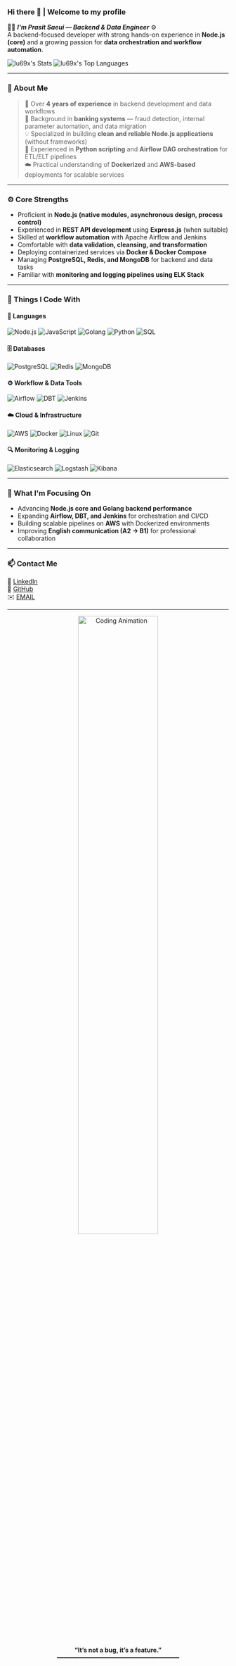 ### Hi there 👋 | Welcome to my profile

👨‍💻 _**I'm Prasit Saeui — Backend & Data Engineer**_ ⚙️  
A backend-focused developer with strong hands-on experience in **Node.js (core)** and a growing passion for **data orchestration and workflow automation**.

![lu69x's Stats](https://github-readme-stats.vercel.app/api?username=lu69x&theme=monokai&show_icons=true&hide_border=true&count_private=true)
![lu69x's Top Languages](https://github-readme-stats.vercel.app/api/top-langs/?username=lu69x&theme=monokai&show_icons=true&hide_border=true&layout=compact)

---

### 🧠 About Me

> 💼 Over **4 years of experience** in backend development and data workflows  
> 🏦 Background in **banking systems** — fraud detection, internal parameter automation, and data migration  
> 💡 Specialized in building **clean and reliable Node.js applications** (without frameworks)  
> 🐍 Experienced in **Python scripting** and **Airflow DAG orchestration** for ETL/ELT pipelines  
> ☁️ Practical understanding of **Dockerized** and **AWS-based** deployments for scalable services  

---

### ⚙️ Core Strengths

- Proficient in **Node.js (native modules, asynchronous design, process control)**  
- Experienced in **REST API development** using **Express.js** (when suitable)  
- Skilled at **workflow automation** with Apache Airflow and Jenkins  
- Comfortable with **data validation, cleansing, and transformation**  
- Deploying containerized services via **Docker & Docker Compose**  
- Managing **PostgreSQL, Redis, and MongoDB** for backend and data tasks  
- Familiar with **monitoring and logging pipelines using ELK Stack**  

---

### 🧰 Things I Code With

#### 📝 Languages
<p>
  <img alt="Node.js" src="https://img.shields.io/badge/-Node.js-43853d?style=flat-square&logo=node.js&logoColor=white" />
  <img alt="JavaScript" src="https://img.shields.io/badge/-JavaScript-F7DF1E?style=flat-square&logo=javascript&logoColor=black" />
  <img alt="Golang" src="https://img.shields.io/badge/-Golang-00ADD8?style=flat-square&logo=go&logoColor=white" />
  <img alt="Python" src="https://img.shields.io/badge/-Python-3776AB?style=flat-square&logo=python&logoColor=white" />
  <img alt="SQL" src="https://img.shields.io/badge/-SQL-4479A1?style=flat-square&logo=postgresql&logoColor=white" />
</p>

#### 🗄️ Databases
<p>
  <img alt="PostgreSQL" src="https://img.shields.io/badge/-PostgreSQL-336791?style=flat-square&logo=postgresql&logoColor=white" />
  <img alt="Redis" src="https://img.shields.io/badge/-Redis-DC382D?style=flat-square&logo=redis&logoColor=white" />
  <img alt="MongoDB" src="https://img.shields.io/badge/-MongoDB-13aa52?style=flat-square&logo=mongodb&logoColor=white" />
</p>

#### ⚙️ Workflow & Data Tools
<p>
  <img alt="Airflow" src="https://img.shields.io/badge/-Apache_Airflow-017CEE?style=flat-square&logo=apache-airflow&logoColor=white" />
  <img alt="DBT" src="https://img.shields.io/badge/-DBT-FF694B?style=flat-square&logo=dbt&logoColor=white" />
  <img alt="Jenkins" src="https://img.shields.io/badge/-Jenkins-D24939?style=flat-square&logo=jenkins&logoColor=white" />
</p>

#### ☁️ Cloud & Infrastructure
<p>
  <img alt="AWS" src="https://img.shields.io/badge/-AWS-232F3E?style=flat-square&logo=amazonaws&logoColor=white" />
  <img alt="Docker" src="https://img.shields.io/badge/-Docker-2496ED?style=flat-square&logo=docker&logoColor=white" />
  <img alt="Linux" src="https://img.shields.io/badge/-Linux-FCC624?style=flat-square&logo=linux&logoColor=black" />
  <img alt="Git" src="https://img.shields.io/badge/-Git-F05032?style=flat-square&logo=git&logoColor=white" />
</p>

#### 🔍 Monitoring & Logging
<p>
  <img alt="Elasticsearch" src="https://img.shields.io/badge/-Elasticsearch-005571?style=flat-square&logo=elasticsearch&logoColor=white" />
  <img alt="Logstash" src="https://img.shields.io/badge/-Logstash-F2BD1A?style=flat-square&logo=logstash&logoColor=black" />
  <img alt="Kibana" src="https://img.shields.io/badge/-Kibana-EA4E8B?style=flat-square&logo=kibana&logoColor=white" />
</p>

---

### 🌱 What I'm Focusing On

- Advancing **Node.js core and Golang backend performance**  
- Expanding **Airflow, DBT, and Jenkins** for orchestration and CI/CD  
- Building scalable pipelines on **AWS** with Dockerized environments  
- Improving **English communication (A2 → B1)** for professional collaboration  

---

### 📫 Contact Me

📎 [LinkedIn](https://www.linkedin.com/in/prasit-saeui-27245b193)  
🐙 [GitHub](https://github.com/lu69x)  
✉️ [EMAIL](mailto:saprasit.dev@gmail.com)

---

<div align="center" width="50">
  <img src="https://media1.tenor.com/m/y2JXkY1pXkwAAAAC/cat-computer.gif" alt="Coding Animation" width="60%"/><br>
  <b>“It’s not a bug, it’s a feature.”</b><br>
  ━━━━━━━━━━━━━━━━━━━━━━━━━━━━━━━━━
</div>
